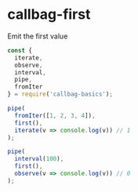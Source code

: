# callbag-first

Emit the first value

```javascript
const {
  iterate,
  observe,
  interval,
  pipe,
  fromIter
} = require('callbag-basics');

pipe(
  fromIter([1, 2, 3, 4]),
  first(),
  iterate(v => console.log(v)) // 1
);

pipe(
  interval(100),
  first(),
  observe(v => console.log(v)) // 0
);
```
